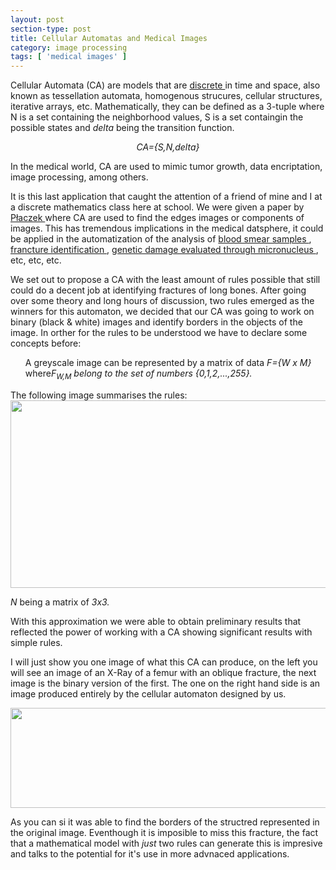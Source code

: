 ```yaml
---
layout: post
section-type: post
title: Cellular Automatas and Medical Images
category: image processing
tags: [ 'medical images' ]
---
```


Cellular Automata (CA) are models that are <a href="https://en.wikipedia.org/wiki/Discrete_mathematics"> discrete </a> in time and space, also known as tessellation automata, homogenous strucures, cellular structures, iterative arrays, etc.
Mathematically, they can be defined as a 3-tuple where N is a set containing the neighborhood values, S is a set containgin the possible states and <i>delta</i> being the transition function.

<p style="text-align:center;"><i>CA={S,N,delta}</i></p>

In the medical world, CA are used to mimic tumor growth, data encriptation, image processing, among others.

It is this last application that caught the attention of a friend of mine and I at a discrete mathematics class here at school. We were given a paper by <a href= "http://yadda.icm.edu.pl/yadda/element/bwmeta1.element.baztech-6e271df5-f264-47c9-9017-d6808ff2f1b4"> Płaczek </a> where CA are used to find the edges images or components of images. This has tremendous implications in the medical datsphere, it could be applied in the automatization of the analysis of <a href= "http://www.medical-labs.net/normal-blood-smear-649/">blood smear samples </a>, <a href= "http://boneandspine.com/types-fracturesa-simple-classification-fractures-long-bones/">francture identification </a>, <a href="http://www.crios.be/genotoxicitytests/micronucleus_test.htm">genetic damage evaluated through micronucleus </a>, etc, etc, etc.

We set out to propose a CA with the least amount of rules possible that still could do a decent job at identifying fractures of long bones. After going over some theory and long hours of discussion, two rules emerged as the winners for this automaton, we decided that our CA was going to work on binary (black & white) images and identify borders in the objects of the image.
In orther for the rules to be understood we have to declare some concepts before:
<ul>A greyscale image can be represented by a matrix of data<i> F={W x M} </i>where<i>F<sub>W,M</sub> belong to the set of numbers <i>{0,1,2,...,255}.</i></i> </ul>
The following image summarises the rules:

<image src= "../img/carules.jpg" width="600" height="300">

<i>N </i>being a matrix of <i>3x3.</i>

With this approximation we were able to obtain preliminary results that reflected the power of working with a CA showing significant results with simple rules.

I will just show you one image of what this CA can produce, on the left you will see an image of an X-Ray of a femur with an oblique fracture, the next image is the binary version of the first. The one on the right hand side is an image produced entirely by the cellular automaton designed by us.

<image src="/img/fractura.jpg" width="600" height= "160">

As you can si it was able to find the borders of the structred represented in the original image. Eventhough it is imposible to miss this fracture, the fact that a mathematical model with <i>just</i> two rules can generate this is impresive and talks to the potential for it's use in more advnaced applications.
